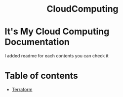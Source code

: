 <h1 align="center" style="margin-top: 0px;"> CloudComputing </h1>


 
# It's My Cloud Computing Documentation 

I added readme for each contents you can check it

# Table of contents  
- [Terraform](./Terraform)   


